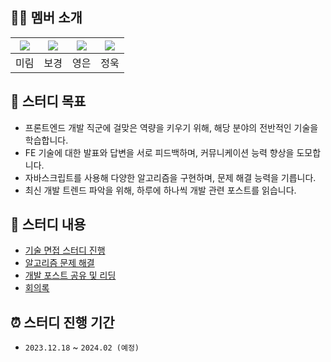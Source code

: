 ## 👩‍💻 멤버 소개

| [![](https://github.com/uraflower.png?width=200px)](https://github.com/uraflower) | [![](https://github.com/devkyoung2.png?width=200px)](https://github.com/devkyoung2) | [![](https://github.com/Young2un.png?width=200px)](https://github.com/Young2un) | [![](https://github.com/hatchling13.png?width=200px)](https://github.com/hatchling13) |
| :-------------------------------------------------------------------------------: | :---------------------------------------------------------------------------------: | :-----------------------------------------------------------------------------: | :-----------------------------------------------------------------------------------: |
|                                       미림                                        |                                        보경                                         |                                      영은                                       |                                         정욱                                          |

## 🌟 스터디 목표

- 프론트엔드 개발 직군에 걸맞은 역량을 키우기 위해, 해당 분야의 전반적인 기술을 학습합니다.
- FE 기술에 대한 발표와 답변을 서로 피드백하며, 커뮤니케이션 능력 향상을 도모합니다.
- 자바스크립트를 사용해 다양한 알고리즘을 구현하며, 문제 해결 능력을 기릅니다.
- 최신 개발 트렌드 파악을 위해, 하루에 하나씩 개발 관련 포스트를 읽습니다.

## 📖 스터디 내용

- [기술 면접 스터디 진행](https://github.com/FEstudyqq/Front-end)
- [알고리즘 문제 해결](https://github.com/FEstudyqq/CodingTest)
- [개발 포스트 공유 및 리딩](https://github.com/FEstudyqq/DaliyPost)
- [회의록](https://github.com/FEstudyqq/MeetingLog)

## ⏰ 스터디 진행 기간

- `2023.12.18` ~ `2024.02 (예정)`
